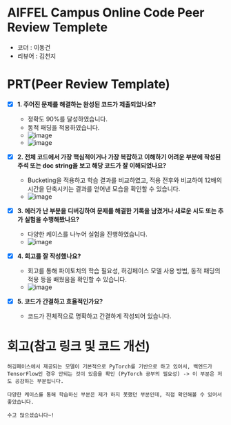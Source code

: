 # AIFFEL Campus Online Code Peer Review Templete
- 코더 : 이동건
- 리뷰어 : 김천지


# PRT(Peer Review Template)
- [X]  **1. 주어진 문제를 해결하는 완성된 코드가 제출되었나요?**
    - 정확도 90%를 달성하였습니다.
    - 동적 패딩을 적용하였습니다.
    - ![image](https://github.com/user-attachments/assets/e35ebec4-351d-41a7-a969-9f8e5a1a83b8)
    - ![image](https://github.com/user-attachments/assets/a8860538-33ff-4039-b596-d7c6b097c8e3)

    
- [X]  **2. 전체 코드에서 가장 핵심적이거나 가장 복잡하고 이해하기 어려운 부분에 작성된 
주석 또는 doc string을 보고 해당 코드가 잘 이해되었나요?**
    - Bucketing을 적용하고 학습 결과를 비교하였고, 적용 전후와 비교하여 12배의 시간을 단축시키는 결과를 얻어낸 모습을 확인할 수 있습니다.
    - ![image](https://github.com/user-attachments/assets/62698148-bef8-4c1f-bdbf-ca4a65db5944)

        
- [X]  **3. 에러가 난 부분을 디버깅하여 문제를 해결한 기록을 남겼거나
새로운 시도 또는 추가 실험을 수행해봤나요?**
    - 다양한 케이스를 나누어 실험을 진행하였습니다.
    - ![image](https://github.com/user-attachments/assets/79c0696d-d39e-476a-b583-ecf8e4e5421a)

        
- [X]  **4. 회고를 잘 작성했나요?**
    - 회고를 통해 파이토치의 학습 필요성, 허깅페이스 모델 사용 방법, 동적 패딩의 적용 등을 배웠음을 확인할 수 있습니다.
    - ![image](https://github.com/user-attachments/assets/c97e2b9e-d451-443f-a944-d510bc4bf4c7)

        
- [X]  **5. 코드가 간결하고 효율적인가요?**
    - 코드가 전체적으로 명확하고 간결하게 작성되어 있습니다.


# 회고(참고 링크 및 코드 개선)
```
허깅페이스에서 제공되는 모델이 기본적으로 PyTorch를 기반으로 하고 있어서, 백엔드가 TensorFlow인 경우 안되는 것이 있음을 확인 (PyTorch 공부의 필요성) -> 이 부분은 저도 공감하는 부분입니다.

다양한 케이스를 통해 학습하신 부분은 제가 하지 못했던 부분인데, 직접 확인해볼 수 있어서 좋았습니다.

수고 많으셨습니다~!
```
